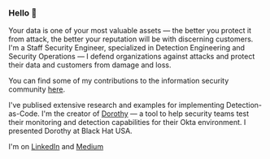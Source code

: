 ### Hello 👋

Your data is one of your most valuable assets — the better you protect it from attack, the better your reputation will be with discerning customers. I'm a Staff Security Engineer, specialized in Detection Engineering and Security Operations — I defend organizations against attacks and protect their data and customers from damage and loss.

You can find some of my contributions to the information security community [here](https://github.com/threat-punter/community-contributions).

I've publised extensive research and examples for implementing Detection-as-Code. I'm the creator of [Dorothy](https://github.com/threat-punter/dorothy) — a tool to help security teams test their monitoring and detection capabilities for their Okta environment. I presented Dorothy at Black Hat USA.

I'm on [LinkedIn](https://www.linkedin.com/in/davidfrench001/) and [Medium](https://medium.com/threatpunter)

